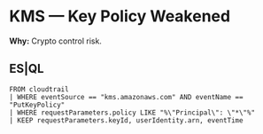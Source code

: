 # KMS — Key Policy Weakened
**Why:** Crypto control risk.

## ES|QL
```esql
FROM cloudtrail
| WHERE eventSource == "kms.amazonaws.com" AND eventName == "PutKeyPolicy"
| WHERE requestParameters.policy LIKE "%\"Principal\": \"*\"%"
| KEEP requestParameters.keyId, userIdentity.arn, eventTime
```
